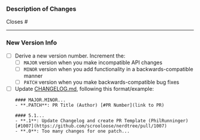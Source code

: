 ### Description of Changes
Closes #  <!-- Issue number this PR addresses. If none, remove this line. -->


---
### New Version Info

- [ ] Derive a new version number. Increment the:
    - [ ] `MAJOR` version when you make incompatible API changes
    - [ ] `MINOR` version when you add functionality in a backwards-compatible manner
    - [ ] `PATCH` version when you make backwards-compatible bug fixes
- [ ] Update [CHANGELOG.md](https://github.com/scrooloose/nerdtree/blob/master/CHANGELOG.md), following this format/example:
    ```
    #### MAJOR.MINOR...
    - **.PATCH**: PR Title (Author) [#PR Number](link to PR)

    #### 5.1...
    - **.1**: Update Changelog and create PR Template (PhilRunninger) [#1007](https://github.com/scrooloose/nerdtree/pull/1007)
    - **.0**: Too many changes for one patch...
    ```
